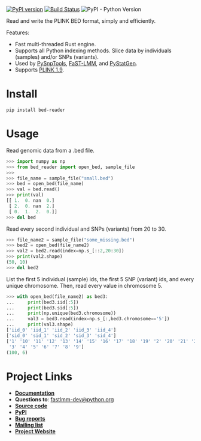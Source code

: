 [![PyPI version](https://badge.fury.io/py/bed-reader.svg)](https://badge.fury.io/py/bed-reader)
[![Build Status](https://github.com/fastlmm/bed-reader/actions/workflows/ci.yml/badge.svg?branch=master)](https://github.com/fastlmm/bed-reader/actions/workflows/ci.yml)
![PyPI - Python Version](https://img.shields.io/pypi/pyversions/bed-reader)


Read and write the PLINK BED format, simply and efficiently.

Features:

* Fast multi-threaded Rust engine.
* Supports all Python indexing methods. Slice data by individuals (samples) and/or SNPs (variants).
* Used by [PySnpTools](https://github.com/fastlmm/PySnpTools), [FaST-LMM](https://github.com/fastlmm/FaST-LMM), and [PyStatGen](https://github.com/pystatgen).
* Supports [PLINK 1.9](https://www.cog-genomics.org/plink2/formats).

Install
====================

    pip install bed-reader


Usage
========

Read genomic data from a .bed file.

```python
>>> import numpy as np
>>> from bed_reader import open_bed, sample_file
>>>
>>> file_name = sample_file("small.bed")
>>> bed = open_bed(file_name)
>>> val = bed.read()
>>> print(val)
[[ 1.  0. nan  0.]
 [ 2.  0. nan  2.]
 [ 0.  1.  2.  0.]]
>>> del bed

```

Read every second individual and SNPs (variants) from 20 to 30.

```python
>>> file_name2 = sample_file("some_missing.bed")
>>> bed2 = open_bed(file_name2)
>>> val2 = bed2.read(index=np.s_[::2,20:30])
>>> print(val2.shape)
(50, 10)
>>> del bed2

```

List the first 5 individual (sample) ids, the
first 5 SNP (variant) ids, and every unique
chromosome. Then, read every value in chromosome 5.

```python
>>> with open_bed(file_name2) as bed3:
...     print(bed3.iid[:5])
...     print(bed3.sid[:5])
...     print(np.unique(bed3.chromosome))
...     val3 = bed3.read(index=np.s_[:,bed3.chromosome=='5'])
...     print(val3.shape)
['iid_0' 'iid_1' 'iid_2' 'iid_3' 'iid_4']
['sid_0' 'sid_1' 'sid_2' 'sid_3' 'sid_4']
['1' '10' '11' '12' '13' '14' '15' '16' '17' '18' '19' '2' '20' '21' '22'
 '3' '4' '5' '6' '7' '8' '9']
(100, 6)

```

Project Links
==============

- [**Documentation**](http://fastlmm.github.io/bed-reader)
- **Questions to**: [fastlmm-dev@python.org](mailto:fastlmm-dev@python.org)
- [**Source code**](https://github.com/fastlmm/bed-reader)
- [**PyPI**](https://pypi.org/project/bed-reader)
- [**Bug reports**](https://github.com/fastlmm/bed-reader/issues)
- [**Mailing list**](https://mail.python.org/mailman3/lists/fastlmm-user.python.org)
- [**Project Website**](https://fastlmm.github.io/)